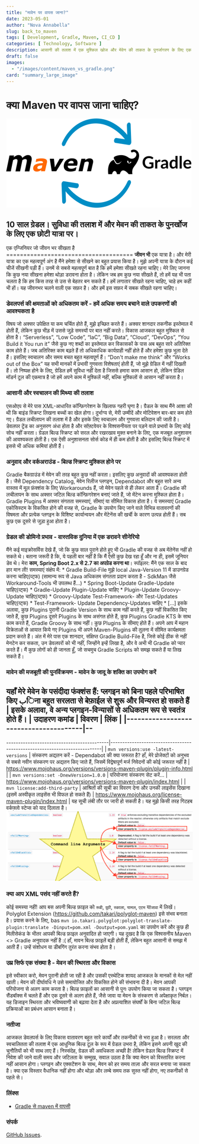 ```yaml
---
title: "मावेन पर वापस जाना?"
date: 2023-05-01
author: "Nova Annabella"
slug: back_to_maven
tags: [ Development, Gradle, Maven, CI_CD ]
categories: [ Technology, Software ]
description: आसानी की तलाश में एक मुश्किल खोज और मेवेन की ताकत के पुनर्जागरण के लिए एक छोटी यात्रा।
draft: false
images:
  - "/images/content/maven_vs_gradle.png"
card: "summary_large_image"
---
```




# क्या Maven पर वापस जाना चाहिए?

[![maven_vs_gradle](/images/content/maven_vs_gradle.png)](https://phauer.com/2018/moving-back-from-gradle-to-maven/)

## 10 साल ग्रेडल। सुविधा की तलाश में और मेवन की ताकत के पुनर्खोज के लिए एक छोटी यात्रा पर।

एक एन्जिनियर जो जीवन भर सीखता है ===================================== **जीवन भी** एक यात्रा है। और मेरी यात्रा का एक
महत्वपूर्ण अंग है मैंने हमेशा से सीखने का बहुत प्रयास किया है। मुझे अपनी यात्रा के दौरान कई चीजें सीखनी पड़ी हैं। उनमें
से सबसे महत्वपूर्ण बात है कि हमें हमेशा सीखते रहना चाहिए। मेरे लिए जानना कि कुछ नया सीखना हमेशा थोड़ा डरावना होता है।
लेकिन जब हम कुछ नया सीखते हैं, तो हमें यह भी पता चलता है कि हम किस तरह से उस से बेहतर बन सकते हैं। हमें लगातार सीखते
रहना चाहिए, चाहे हम कहीं भी हों। यह जीवनभर चलने वाली एक सफ़र है। और हमें इस सफ़र में सबक सीखते रहना चाहिए।

### डेवलपर्स की क्षमताओं को अधिकतम करें - हमें अधिक समय बचाने वाले उपकरणों की आवश्यकता है

विषय जो अक्सर उपेक्षित या कम चर्चित होते हैं, मुझे इच्छित करते हैं। अक्सर शानदार तकनीक इस्तेमाल में होती हैं, लेकिन कुछ
भीड़ में उससे जुड़े समस्यों पर बात नहीं करते। विकास आजकल बहुत मुश्किल से होता है। “Serverless”, “Low Code”, “IaC”, “Big
Data”, “Cloud”, “DevOps”, “You Build it You run it” जैसे कुछ नए शब्दों का इस्तेमाल कर विकासकों के पास अब बहुत सारे
अतिरिक्त काम होते हैं। जब अतिरिक्त काम बढ़ते हैं तो अधिकाधिक कार्यग्राही नहीं होते हैं और हमेशा कुछ भुला देते हैं। इसलिए
स्वचालन और समय बचत बहुत महत्वपूर्ण हैं। “Don't make me think” और “Works out of the Box” यह सभी मानकों में प्रभावी
गुणवत्ता विशेषताएं होती हैं, जो मुझे ग्रेडिल में नहीं दिखती हैं। तो निष्पक्ष होने के लिए, ग्रेडिल हमें सुविधा नहीं देता
है जिससे हमारा काम आसान हो, लेकिन ग्रेडिल मॉडर्न टूल की एकमात्र है जो हमें अपने काम में मुश्किलें नहीं, बल्कि मुश्किलों
से आसान नहीं करता है।

### आसानी और स्वचालन की मिथ्या की तलाश


एसओएप से मेरे पास XML-आधारित कॉन्फ़िगरेशन के खिलाफ गहरी घृणा है। ग्रैडल के साथ मैंने आशा की थी कि बाइंड स्क्रिप्ट लिखना
बच्चों का खेल होगा। दुर्भाग्य से, मेरी उम्मीदें और मोटिवेशन बार-बार कम होते गए। ग्रैडल लचीलापन की तलाश में है और इसके
लिए स्वचालन और गुणवत्ता बलिदान की जाती है। डेवलपर ट्रेंड का अनुसरण अंधा होता है और सॉफ़्टवेयर के विश्वसनीयता पर पड़ने
वाले प्रभावों के लिए कोई सोच नहीं करता। ग्रेडल बिल्ड स्क्रिप्ट को सरल और रखरखाव मुक्त बनाने के लिए, एक मजबूत अनुशासन की
आवश्यकता होती है। एक ऐसी अनुशासनता सोर्स कोड में ही कम होती है और इसलिए बिल्ड स्क्रिप्ट में इससे भी अधिक कमियां होती
हैं।

### अनुवाद और वर्कअराउंड - बिल्ड स्क्रिप्ट मुश्किल होने पर

Gradle बैकग्राउंड में मेवेन की तरह बहुत कुछ नहीं करता। इसलिए कुछ अनुवादों की आवश्यकता होती है। जैसे Dependency Catalog,
मेवेन रिलीज प्लगइन, Dependabot और बहुत सारे अन्य वास्तव में मूल फ़ंक्शंस के लिए Workarounds हैं, जो मेवेन पहले से ही
लेकर आता है। Gradle की लचीलापन के साथ अक्सर जटिल बिल्ड कॉन्फ़िगरेशन बनाएं जाते हैं, जो मेंटेन करना मुश्किल होता है।
Gradle Plugins में अक्सर संगतता समस्याएं, सीमाएं या सीमित विकास होता है। ये समस्याएं Gradle एकोसिस्टम के विकसित होने की
वजह से, Gradle के उपयोग किए जाने वाले विभिन्न वातावरणों की विषमता और प्रत्येक प्लगइन के विशिष्ट कार्यान्वयन और मेंटेनेंस
की खर्ची के कारण उत्पन्न होती हैं। सब कुछ एक दूसरे से जुड़ा हुआ होता है।

### ग्रेडल की डोमिनो प्रभाव - वास्तविक दुनिया में एक डरावने सीनेरियो 



मैंने कई माइक्रोसर्विस देखे हैं, जो कि कुछ साल पुराने होते हुए भी Gradle की वजह से अब मेंतेनेंस नहीं हो सकते थे। बताना
जरूरी है कि, ये पहली बार नहीं है कि मैं ऐसी कुछ देख रहा हूँ और ना ही, इसमें जूनियर डेव थे। मेरा **काम, Spring Boot 2.x
से 2.7 का अपग्रेड करना था**। स्पॉइलर: मैंने एक साल के बाद हार मान ली! समस्याएं संक्षेप में: * Gradle Build-File मुझे
local Java-Version 11 में डाउनग्रेड करना चाहिए(व्ट्फ) (सामान्य रूप से Java  अधिकतम संगतता प्रदान करता है - SdkMan जैसे
Workaround-Tools भी उपलब्ध हैं...) * Spring Boot-Update Gradle-Update चाहिए(व्ट्फ) * Gradle-Update Plugin-Update चाहिए *
Plugin-Update Groovy-Update चाहिए(व्ट्फ) * Groovy-Update Test-Framework- और Test-Updates चाहिए(व्ट्फ) * Test-Framework-
Update Dependency-Updates चाहिए * [...]  इसके अलावा, कुछ Plugins पुरानी Gradle Version के साथ काम नहीं करते हैं, कुछ
नहीं विकसित किए जाते हैं, कुछ Plugins दूसरे Plugins के साथ असंगत होते हैं, कुछ Plugins Gradle KTS के साथ काम करते हैं,
Gradle Groovy के साथ नहीं। कुछ Plugins के सीमाए होते हैं। अपने आप में महान विक्रेताओं से आयात किये गए Plugins भी अपने
Maven-Plugins की तुलना में सीमित कार्यक्षमता प्रदान करते हैं। अंत में मेरे पास एक शानदार, संक्षिप्त Gradle Build-File
है, जिसे कोई ठीक से नहीं मेनटेन कर सकता, उन डेवलपरों को भी नहीं, जिन्होंने इन्हें लिखा है, और वे अभी भी Gradle को प्यार
करते हैं। मैं कुछ लोगों को ही जानता हूँ, जो सचमुच Gradle Scripts को समझ सकते हैं या लिख सकते हैं।

### मावेन की मजबूती की पुनर्विक्रयण - मावेन के जादू के शक्ति का उपयोग करें

यहाँ मेरे मेवेन के पसंदीदा फंक्शंस हैं: प्लगइन को बिना पहले परिभाषित किए بिना बहुत सरलता से बेफ़ाईल से शुरू और विन्यस्त
हो सकते हैं | इसके अलावा, वे अन्य प्लगइन-विन्यासों से अधिकतम रूप से स्वतंत्र होते हैं। | उदाहरण कमांड
| विवरण
| लिंक                                  | |---------------------------------------|--
------------------------------------------------------------------------------------------------------------------------
-------------------------------------------|--------------------------------------------------------------------------|
| `mvn versions:use -latest-versions`  | संस्करण अद्यतन करें - Dependabot की क्या जरूरत है? हाँ, मेरे प्रोजेक्टों को
अनुभव से सबसे नवीन संस्करण पर अद्यतन किए जाते हैं, जिसमें विद्वेषापूर्ण मर्ज निवेदनों की कोई जरूरत नहीं है |
https://www.mojohaus.org/versions/versions-maven-plugin/plugin-info.html | | `mvn versions:set -DnewVersion=1.0.0` |
परियोजना संस्करण सेट करें...
| https://www.mojohaus.org/versions/versions-maven-plugin/index.html    | | `mvn license:add-third-party`     |
आश्रितों की सूची का विवरण देना और उनकी लाइसेंस दिखाना (इसमें अस्वीकृत लाइसेंस भी विफल हो सकते हैं)
| https://www.mojohaus.org/license-maven-plugin/index.html         |  यह सूची लंबी तौर पर जारी हो सकती है। यह
मुझे किसी तरह गिटहब वर्कफ़्लो स्टेप्स को याद दिलाता है।
![maven_plugin_command_line_args](/images/content/maven_plugin_command_line_args.png)

### क्या आप XML पसंद नहीं करते हैं?

कोई समस्या नहीं! आप बस अपनी बिल्ड फ़ाइल को `रूबी`, `ग्रूवी`, `स्काला`, `यामल`, `एटम` या`जावा` में लिखें। Polyglot
Extension (https://github.com/takari/polyglot-maven) इसे संभव बनाता है। प्रयास करने के लिए, bas `mvn
io.takari.polyglot:polyglot-translate-plugin:translate -Dinput=pom.xml -Doutput=pom.yaml` का उपयोग करें और कुछ ही
मिलीसेकंड के भीतर आपकी बिल्ड फ़ाइल अनुवादित हो जाएगी। यह दुखद है कि एक विश्वसनीय Maven <> Gradle अनुवादक नहीं है :(
हाँ, मावन बिल्ड फ़ाइलें बड़ी होती हैं, लेकिन बहुत आसानी से समझ में आती हैं। उन्हें संशोधन या डीबगिंग तुरंत करना संभव
होता है।

### उम्र सिर्फ एक संख्या है - मेवन की स्थिरता और विकास

इसे स्वीकार करो, मेवन पुरानी होती जा रही है और उसकी एस्थेटिक शायद आजकल के मानकों से मेल नहीं खाती। मेवन की दीर्घावधि ने
उसे समायोजित और विकसित होने की संभावना दी है। मेवन आपकी परियोजना से अलग काम करता है। बिल्ड फ़ाइलों का आसानी से पुनः
उपयोग किया जा सकता है। प्लगइन सैंडबॉक्स में चलते हैं और एक दूसरे से अलग होते हैं, जैसे जावा या मेवन के संस्करण से
अपेक्षाकृत निर्बल। यह डिजाइन स्थिरता और भविष्यवाणी को बढ़ावा देता है और अप्रत्याशित संघर्षों के बिना जटिल बिल्ड
प्रक्रियाओं का प्रबंधन आसान बनाता है।

### नतीजा

आजकल डेवलपर्स के लिए विकास वातावरण बहुत सारे कार्यों और तकनीकों से भरा हुआ है। सरलता और स्वचालितता की तलाश में एक आधुनिक
बिल्ड टूल के रूप में ग्रेडल उभरा है, लेकिन इसने अपनी खुद की चुनौतियों को भी साथ लाए हैं। निस्संदेह, ग्रेडल की अवधिकता
अच्छी है! लेकिन ग्रेडल बिल्ड स्क्रिप्ट में निवेश की जाने वाली समय और जटिलता के सम्मुख, सवाल उठता है कि क्या मेवन को
विस्तारित करना नहीं आसान होगा। प्लगइन और एक्सटेंशन के साथ, मेवन को हर समय ताज़ा और सरल बनाया जा सकता है। क्या एक विस्तार
वैधानिक नहीं होगा और थोड़ा और लम्बे समय तक सुस्त नहीं होगा, नए तकनीकों से पहले से।

### लिंक्स

* [Gradle से maven में वापसी](https://phauer.com/2018/moving-back-from-gradle-to-maven/)

### संपर्क

[GitHub Issues](https://github.com/NovaAnnabella/the_unspoken/issues/new/choose).
